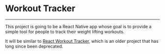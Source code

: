 # Workout Tracker
-----
This project is going to be a React Native app whose goal is to provide a simple tool for people to track their weight lifting workouts.

It will be similar to [React Workout Tracker](https://github.com/rgero/React_WorkoutTracker), which is an older project that has long since been deprecated.
